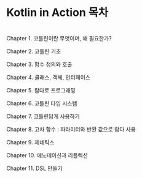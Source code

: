 # Kotlin in Action 목차  
#
#
Chapter 1. 코틀린이란 무엇이며, 왜 필요한가?

Chapter 2. 코틀린 기초

Chapter 3. 함수 정의와 호출

Chapter 4. 클래스, 객체, 인터페이스

Chapter 5. 람다로 프로그래밍

Chapter 6. 코틀린 타입 시스템

Chapter 7. 코틀린답게 사용하기

Chapter 8. 고차 함수 : 파라미터와 반환 값으로 람다 사용

Chapter 9. 제네릭스

Chapter 10. 에노테이션과 리플렉션

Chapter 11. DSL 만들기
